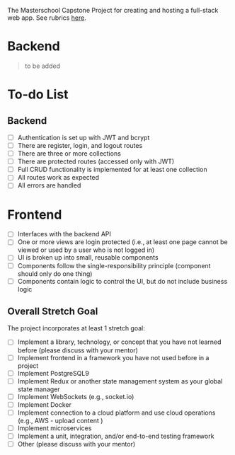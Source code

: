 The Masterschool Capstone Project for creating and hosting a full-stack web app. See rubrics [here](https://masterschool.notion.site/Web-Capstone-Project-06f5167a6d9a436ab698da31d7f1eca9).

# Backend

> to be added

# To-do List

## Backend
- [ ] Authentication is set up with JWT and bcrypt
- [ ] There are register, login, and logout routes
- [ ] There are three or more collections
- [ ] There are protected routes (accessed only with JWT)
- [ ] Full CRUD functionality is implemented for at least one collection
- [ ] All routes work as expected
- [ ] All errors are handled

# Frontend
- [ ] Interfaces with the backend API
- [ ] One or more views are login protected (i.e., at least one page cannot be viewed or used by a user who is not logged in)
- [ ] UI is broken up into small, reusable components
- [ ] Components follow the single-responsibility principle (component should only do one thing)
- [ ] Components contain logic to control the UI, but do not include business logic

## Overall Stretch Goal
The project incorporates at least 1 stretch goal:
- [ ] Implement a library, technology, or concept that you have not learned before (please discuss with your mentor)
- [ ] Implement frontend in a framework you have not used before in a project
- [ ] Implement PostgreSQL9
- [ ] Implement Redux or another state management system as your global state manager
- [ ] Implement WebSockets (e.g., socket.io)
- [ ] Implement Docker
- [ ] Implement connection to a cloud platform and use cloud operations (e.g., AWS - upload content )
- [ ] Implement microservices
- [ ] Implement a unit, integration, and/or end-to-end testing framework
- [ ] Other (please discuss with your mentor)